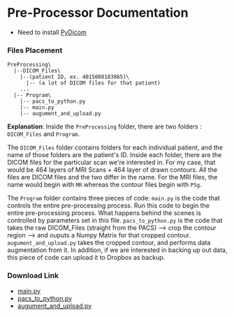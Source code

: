 # Pre-Processor Documentation

  * Need to install [PyDicom](https://pydicom.github.io/pydicom/stable/index.html)
  
  ### Files Placement
  ~~~
  PreProcessing\
    |--DICOM_Files\
      |--(patient ID, ex. 4015008183865)\
        |-- (a lot of DICOM files for that patient)
      ...
    |-- Program\
      |-- pacs_to_python.py
      |-- main.py
      |-- augument_and_upload.py
  ~~~
  
  **Explanation**: 
Inside the `PreProcessing` folder, there are two folders : `DICOM_Files` and `Program`. 

The `DICOM_Files` folder contains folders for each individual patient, and the name of those folders are the patient's ID. Inside each folder, there are the DICOM files for the particular scan we're interested in. For my case, that would be 464 layers of MRI Scans + 464 layer of drawn contours. All the files are DICOM files and the two differ in the name. For the MRI files, the name would begin with `MR` whereas the contour files begin with `PSg`. 

The `Program` folder contains three pieces of code:
 `main.py` is the code that controls the entire pre-processing process. Run this code to begin the entire pre-processing process. What happens behind the scenes is controlled by parameters set in this file.
 `pacs_to_python.py` is the code that takes the raw DICOM_Files (straight from the PACS) --> crop the contour region --> and ouputs a Numpy Matrix for that cropped contour.
 `augument_and_upload.py` takes the cropped contour, and performs data augmentation from it. In addition, if we are interested in backing up out data, this piece of code can upload it to Dropbox as backup. 
 
 ### Download Link
  * [main.py](mxtsai.github.io/bd2486d6f8d350c74adadff462efdb024f114f15/ResearchFiles/Preprocessing/main.py) 
  * [pacs_to_python.py](mxtsai.github.io/bd2486d6f8d350c74adadff462efdb024f114f15/ResearchFiles/Preprocessing/pacs_to_python.py) 
  * [augument_and_upload.py](mxtsai.github.io/bd2486d6f8d350c74adadff462efdb024f114f15/ResearchFiles/Preprocessing/augument_and_upload.py)  
 
  
